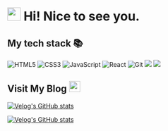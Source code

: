 <h1><img src="https://emojis.slackmojis.com/emojis/images/1531849430/4246/blob-sunglasses.gif?1531849430" width="30"/> Hi! Nice to see you.</h1>

<h2> My tech stack 📚 </h2>

![HTML5](https://img.shields.io/badge/-HTML5-F05032?style=for-the-badge&logo=html5&logoColor=ffffff) ![CSS3](https://img.shields.io/badge/-CSS3-007ACC?style=for-the-badge&logo=css3) ![JavaScript](https://img.shields.io/badge/-JavaScript-%23F7DF1C?style=for-the-badge&logo=javascript&logoColor=000000&labelColor=%23F7DF1C&color=%23FFCE5A) ![React](https://img.shields.io/badge/-React-222222?style=for-the-badge&logo=react) ![Git](https://img.shields.io/badge/-Git-F05032?style=for-the-badge&logo=git&logoColor=ffffff) <img src="https://img.shields.io/badge/redux-764ABC?style=for-the-badge&logo=redux&logoColor=white"> <img src="https://img.shields.io/badge/styled--components-DB7093?style=for-the-badge&logo=styled-components&logoColor=white">

## Visit My Blog <img src="https://media.giphy.com/media/hvRJCLFzcasrR4ia7z/giphy.gif" width="25px">
[![Velog's GitHub stats](https://velog-readme-stats.vercel.app/api/badge?name=support)](https://velog.io/@support365) 


[![Velog's GitHub stats](https://velog-readme-stats.vercel.app/api?name=support)](https://velog.io/@support365)


<!--
**365support/365support** is a ✨ _special_ ✨ repository because its `README.md` (this file) appears on your GitHub profile.

Here are some ideas to get you started:

- 🔭 I’m currently working on ...
- 🌱 I’m currently learning ...
- 👯 I’m looking to collaborate on ...
- 🤔 I’m looking for help with ...
- 💬 Ask me about ...
- 📫 How to reach me: ...
- 😄 Pronouns: ...
- ⚡ Fun fact: ...
-->
